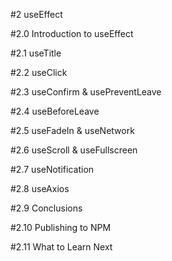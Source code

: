 #2 useEffect
 
 #2.0 Introduction to useEffect
 
 #2.1 useTitle
 
 #2.2 useClick
 
 #2.3 useConfirm & usePreventLeave
 
 #2.4 useBeforeLeave
 
 #2.5 useFadeIn & useNetwork
 
 #2.6 useScroll & useFullscreen
 
 #2.7 useNotification
 
 #2.8 useAxios
 
 #2.9 Conclusions
 
 #2.10 Publishing to NPM
 
 #2.11 What to Learn Next